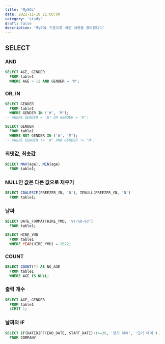 ```yaml
---
title: 'MySQL'
date: 2022-11-10 21:00:00
category: 'study'
draft: false
description: 'MySQL 기준으로 배운 내용을 정리합니다'
---
```


## SELECT

### AND

```sql
SELECT AGE, GENDER
  FROM table1
  WHERE AGE > 12 AND GENDER = 'W';
```

### OR, IN

```sql
SELECT GENDER
  FROM table1
  WHERE GENDER IN ('W', 'M');
-- WHERE GENDER = 'W' OR GENDER = 'M';

SELECT GENDER
  FROM table1
  WHERE NOT GENDER IN ('W', 'M');
-- WHERE GENDER != 'W' AND GENDER != 'M';
```

### 최댓값, 최솟값

```sql
SELECT MAX(age), MIN(age)
  FROM table1;
```

### NULL인 값은 다른 값으로 채우기

```sql
SELECT COALESCE(FREEZER_YN, 'N'), IFNULL(FREEZER_YN, 'N')
  FROM table1;
```

### 날짜

```sql
SELECT DATE_FORMAT(HIRE_YMD, '%Y-%m-%d')
  FROM table1;

SELECT HIRE_YMD
  FROM table1
  WHERE YEAR(HIRE_YMD) = 2022;
```

### COUNT

```sql
SELECT COUNT(*) AS NO_AGE
  FROM table1
  WHERE AGE IS NULL;
```

### 출력 개수

```sql
SELECT AGE, GENDER
  FROM table1
  LIMIT 1;
```

### 날짜와 IF

```sql
SELECT IF(DATEDIFF(END_DATE, START_DATE)+1>=30, '장기 대여', '단기 대여') AS RENT_TYPE
  FROM COMPANY
```

<br />
<br />
